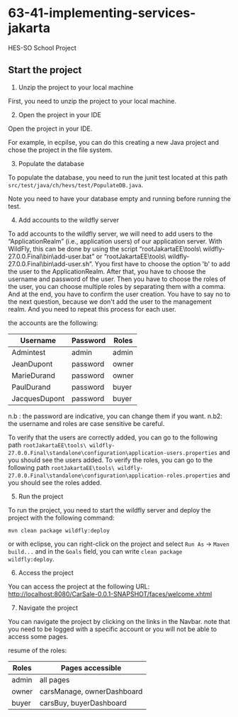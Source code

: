 # 63-41-implementing-services-jakarta

HES-SO School Project

## Start the project

1. Unzip the project to your local machine

First, you need to unzip the project to your local machine.

2. Open the project in your IDE

Open the project in your IDE.

For example, in ecpilse, you can do this creating a new Java project and chose the project in the file system.

3. Populate the database

To populate the database, you need to run the junit test located at this path `src/test/java/ch/hevs/test/PopulateDB.java`.

Note you need to have your database empty and running before running the test.

4. Add accounts to the wildfly server

To add accounts to the wildfly server, we will need to add users to the “ApplicationRealm” (i.e., application users) of our application server. With WildFly, this can be done by using the script
“rootJakartaEE\tools\ wildfly-27.0.0.Final\bin\add-user.bat” or
“rootJakartaEE\tools\ wildfly-27.0.0.Final\bin\add-user.sh”.
Yyou first have to choose the option 'b' to add the user to the ApplicationRealm.
After that, you have to choose the username and password of the user.
Then you have to choose the roles of the user, you can choose multiple roles by separating them with a comma.
And at the end, you have to confirm the user creation.
You have to say no to the next question, because we don't add the user to the management realm.
And you need to repeat this process for each user.

the accounts are the following:

| Username      | Password | Roles |
| ---           | ---      | ---   |
| Admintest     | admin    | admin |
| JeanDupont    | password | owner |
| MarieDurand   | password | owner |
| PaulDurand    | password | buyer |
| JacquesDupont | password | buyer |

n.b : the password are indicative, you can change them if you want.
n.b2: the username and roles are case sensitive be careful.

To verify that the users are correctly added, you can go to the following path `rootJakartaEE\tools\ wildfly-27.0.0.Final\standalone\configuration\application-users.properties` and you should see the users added.
To verify the roles, you can go to the following path `rootJakartaEE\tools\ wildfly-27.0.0.Final\standalone\configuration\application-roles.properties` and you should see the roles added.

5. Run the project

To run the project, you need to start the wildfly server and deploy the project with the following command:

```shell
mvn clean package wildfly:deploy
```

or with eclipse, you can right-click on the project and select `Run As` -> `Maven build...` and in the `Goals` field, you can write `clean package wildfly:deploy`.

6. Access the project

You can access the project at the following URL: [http://localhost:8080/CarSale-0.0.1-SNAPSHOT/faces/welcome.xhtml](http://localhost:8080/CarSale-0.0.1-SNAPSHOT/faces/welcome.xhtml)

7. Navigate the project

You can navigate the project by clicking on the links in the Navbar. note that you need to be logged with a specific account or you will not be able to access some pages.

resume of the roles:

| Roles      | Pages accessible           |
| ---        | ---                        |
| admin      | all pages                  |
| owner      | carsManage, ownerDashboard |
| buyer      | carsBuy, buyerDashboard    |